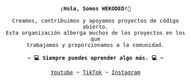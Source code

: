 <p align="center">
  <samp>
    <b>¡Hola, Somos WEKODED!👋</b>
    <br>
    <br>
    Creamos, contribuimos y apoyamos proyectos de código abierto.<br>
    Esta organización alberga muchos de los proyectos en los que<br>
    trabajamos y proporcionamos a la comunidad.
    <br>
    <br>
    <b>~ 💻 Siempre puedes aprender algo más. 💻 ~</b>
    <br>
    <br>
    <a href="https://www.youtube.com/@wekoded">Youtube</a> ~ <a href="https://www.tiktok.com/@wekoded">TikTok</a> ~ <a href="https://www.instagram.com/wekoded">Instagram</a>
  </samp>
</p>
